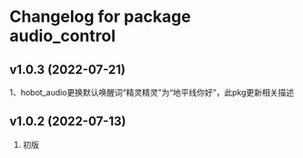 # Changelog for package audio_control



v1.0.3 (2022-07-21)
------------------

1、hobot_audio更换默认唤醒词“精灵精灵”为“地平线你好”，此pkg更新相关描述



v1.0.2 (2022-07-13)
------------------

1. 初版

